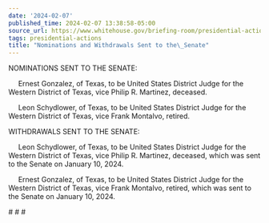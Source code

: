 ```yaml
---
date: '2024-02-07'
published_time: 2024-02-07 13:38:58-05:00
source_url: https://www.whitehouse.gov/briefing-room/presidential-actions/2024/02/07/nominations-and-withdrawals-sent-to-the-senate-12/
tags: presidential-actions
title: "Nominations and Withdrawals Sent to the\_Senate"
---
```

 
NOMINATIONS SENT TO THE SENATE:

     Ernest Gonzalez, of Texas, to be United States District Judge for
the Western District of Texas, vice Philip R. Martinez, deceased.

     Leon Schydlower, of Texas, to be United States District Judge for
the Western District of Texas, vice Frank Montalvo, retired.

WITHDRAWALS SENT TO THE SENATE:

     Leon Schydlower, of Texas, to be United States District Judge for
the Western District of Texas, vice Philip R. Martinez, deceased, which
was sent to the Senate on January 10, 2024.

     Ernest Gonzalez, of Texas, to be United States District Judge for
the Western District of Texas, vice Frank Montalvo, retired, which was
sent to the Senate on January 10, 2024.

\# \# \#
